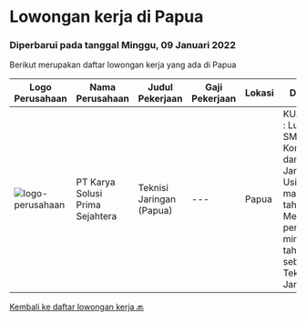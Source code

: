 
  # Lowongan kerja di Papua

  ### Diperbarui pada tanggal Minggu, 09 Januari 2022

  Berikut merupakan daftar lowongan kerja yang ada di Papua

  |Logo Perusahaan | Nama Perusahaan | Judul Pekerjaan | Gaji Pekerjaan | Lokasi | Deskripsi | Tanggal diunggah | Pranala |
  | -------------- | --------------- | --------------- | --------- | --------- | -------------- | ------- | ----------- |
  |![logo-perusahaan](https://image-service-cdn.seek.com.au/bb0f2c313297f2db3d497466b95d7da85644edc0/ee4dce1061f3f616224767ad58cb2fc751b8d2dc)|PT Karya Solusi Prima Sejahtera|Teknisi Jaringan (Papua)|---|Papua|KUALIFIKASI : Lulusan SMK Teknik Komputer dan Jaringan Usia maksimal 26 tahun Memiliki pengalaman minimal 1 tahun sebagai Teknisi Jaringan...|Jumat, 31 Desember 2021|https://www.jobstreet.co.id/id/job/teknisi-jaringan-papua-3729537?token=0~edf8aea1-c268-4539-861d-495f05de0de0&sectionRank=1&jobId=jobstreet-id-job-3729537|


  [Kembali ke daftar lowongan kerja 🔙](../README.md#daftar-lowongan-kerja)
  